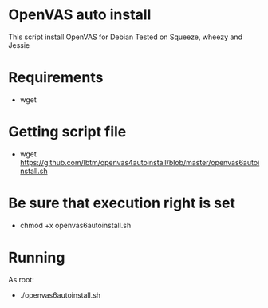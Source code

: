 OpenVAS auto install
===============
This script install OpenVAS for Debian
Tested on Squeeze, wheezy and Jessie

Requirements
===

 * wget

Getting script file
===

 * wget https://github.com/lbtm/openvas4autoinstall/blob/master/openvas6autoinstall.sh
 
Be sure that execution right is set
===

 * chmod +x openvas6autoinstall.sh
 
Running
===
As root:

 * ./openvas6autoinstall.sh
